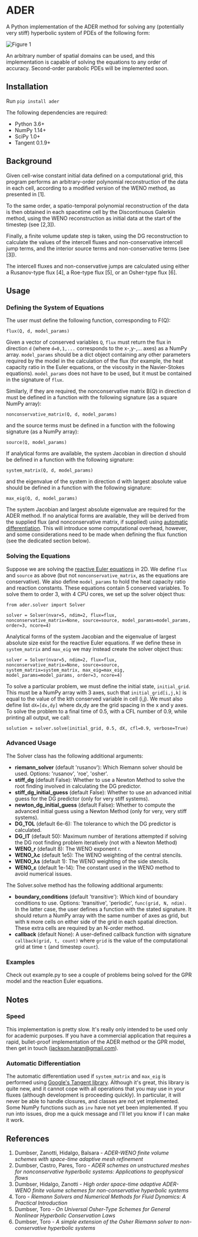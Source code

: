 # ADER

A Python implementation of the ADER method for solving any (potentially very stiff) hyperbolic system of PDEs of the following form:

![Figure 1](http://quicklatex.com/cache3/d6/ql_47fb6a15d79d64bde7b461d1ff5346d6_l3.png)

An arbitrary number of spatial domains can be used, and this implementation is capable of solving the equations to any order of accuracy. Second-order parabolic PDEs will be implemented soon.

## Installation

Run `pip install ader`

The following dependencies are required:

* Python 3.6+
* NumPy 1.14+
* SciPy 1.0+
* Tangent 0.1.9+

## Background

Given cell-wise constant initial data defined on a computational grid, this program performs an arbitrary-order polynomial reconstruction of the data in each cell, according to a modified version of the WENO method, as presented in [1].

To the same order, a spatio-temporal polynomial reconstruction of the data is then obtained in each spacetime cell by the Discontinuous Galerkin method, using the WENO reconstruction as initial data at the start of the timestep (see [2,3]).

Finally, a finite volume update step is taken, using the DG reconstruction to calculate the values of the intercell fluxes and non-conservative intercell jump terms, and the interior source terms and non-conservative terms (see [3]).

The intercell fluxes and non-conservative jumps are calculated using either a Rusanov-type flux [4], a Roe-type flux [5], or an Osher-type flux [6].

## Usage

### Defining the System of Equations

The user must define the following function, corresponding to F(Q):

`flux(Q, d, model_params)`

Given a vector of conserved variables `Q`, `flux` must return the flux in direction `d` (where `d=0,1,...` corresponds to the x-,y-,... axes) as a NumPy array. `model_params` should be a dict object containing any other parameters required by the model in the calculation of the flux (for example, the heat capacity ratio in the Euler equations, or the viscosity in the Navier-Stokes equations). `model_params` does not have to be used, but it must be contained in the signature of `flux`.

Similarly, if they are required, the nonconservative matrix B(Q) in direction d must be defined in a function with the following signature (as a square NumPy array):

`nonconservative_matrix(Q, d, model_params)`

and the source terms must be defined in a function with the following signature (as a NumPy array):

`source(Q, model_params)`

If analytical forms are available, the system Jacobian in direction d should be defined in a function with the following signature:

`system_matrix(Q, d, model_params)`

and the eigenvalue of the system in direction d with largest absolute value should be defined in a function with the following signature:

`max_eig(Q, d, model_params)`

The system Jacobian and largest absolute eigenvalue are required for the ADER method. If no analytical forms are available, they will be derived from the supplied flux (and nonconservative matrix, if supplied) using [automatic differentiation](https://en.wikipedia.org/wiki/Automatic_differentiation). This will introduce some computational overhead, however, and some considerations need to be made when defining the flux function (see the dedicated section below).

### Solving the Equations

Suppose we are solving the [reactive Euler equations](https://www.sciencedirect.com/science/article/pii/0895717796001471) in 2D. We define `flux` and `source` as above (but not `nonconservative_matrix`, as the equations are conservative). We also define `model_params` to hold the heat capacity ratio and reaction constants. These equations contain 5 conserved variables. To solve them to order 3, with 4 CPU cores, we set up the solver object thus:

```
from ader.solver import Solver

solver = Solver(nvar=5, ndim=2, flux=flux, nonconservative_matrix=None, source=source, model_params=model_params, order=3, ncore=4)
```

Analytical forms of the system Jacobian and the eigenvalue of largest absolute size exist for the reactive Euler equations. If we define these in `system_matrix` and `max_eig` we may instead create the solver object thus:

```
solver = Solver(nvar=5, ndim=2, flux=flux, nonconservative_matrix=None, source=source, system_matrix=system_matrix, max_eig=max_eig, model_params=model_params, order=3, ncore=4)
```

To solve a particular problem, we must define the initial state, `initial_grid`. This must be a NumPy array with 3 axes, such that `initial_grid[i,j,k]` is equal to the value of the kth conserved variable in cell (i,j). We must also define list `dX=[dx,dy]` where dx,dy are the grid spacing in the x and y axes. To solve the problem to a final time of 0.5, with a CFL number of 0.9, while printing all output, we call:

```
solution = solver.solve(initial_grid, 0.5, dX, cfl=0.9, verbose=True)
```

### Advanced Usage

The Solver class has the following additional arguments:

* __riemann_solver__ (default 'rusanov'): Which Riemann solver should be used. Options: 'rusanov', 'roe', 'osher'.
* __stiff_dg__ (default False): Whether to use a Newton Method to solve the root finding involved in calculating the DG predictor.
* __stiff_dg_initial_guess__ (default False): Whether to use an advanced initial guess for the DG predictor (only for very stiff systems).
* __newton_dg_initial_guess__ (default False): Whether to compute the advanced initial guess using a Newton Method (only for very, very stiff systems).
* __DG_TOL__ (default 6e-6): The tolerance to which the DG predictor is calculated.
* __DG_IT__ (default 50): Maximum number of iterations attempted if solving the DG root finding problem iteratively (not with a Newton Method)
* __WENO_r__ (default 8): The WENO exponent r.
* __WENO_λc__ (default 1e5): The WENO weighting of the central stencils.
* __WENO_λs__ (default 1): The WENO weighting of the side stencils.
* __WENO_ε__ (default 1e-14): The constant used in the WENO method to avoid numerical issues.

The Solver.solve method has the following additional arguments:

* __boundary_conditions__ (default 'transitive'): Which kind of boundary conditions to use. Options: 'transitive', 'periodic', `func(grid, N, ndim)`. In the latter case, the user defines a function with the stated signature. It should return a NumPy array with the same number of axes as grid, but with `N` more cells on either side of the grid in each spatial direction. These extra cells are required by an N-order method.
* __callback__ (default None): A user-defined callback function with signature `callback(grid, t, count)` where `grid` is the value of the computational grid at time `t` (and timestep `count`).

### Examples

Check out example.py to see a couple of problems being solved for the GPR model and the reaction Euler equations.

## Notes

### Speed

This implementation is pretty slow. It's really only intended to be used only for academic purposes. If you have a commercial application that requires a rapid, bullet-proof implementation of the ADER method or the GPR model, then get in touch (jackson.haran@gmail.com).

### Automatic Differentiation

The automatic differentiation used if `system_matrix` and `max_eig` is performed using [Google's Tangent library](https://github.com/google/tangent). Although it's great, this library is quite new, and it cannot cope with all operations that you may use in your fluxes (although development is proceeding quickly). In particular, it will never be able to handle closures, and classes are not yet implemented. Some NumPy functions such as `inv` have not yet been implemented. If you run into issues, drop me a quick message and I'll let you know if I can make it work.

## References

1. Dumbser, Zanotti, Hidalgo, Balsara - *ADER-WENO finite volume schemes with space-time adaptive mesh refinement*
2. Dumbser, Castro, Pares, Toro - *ADER schemes on unstructured meshes for nonconservative hyperbolic systems: Applications to geophysical flows*
3. Dumbser, Hidalgo, Zanotti - *High order space-time adaptive ADER-WENO finite volume schemes for non-conservative hyperbolic systems*
4. Toro - *Riemann Solvers and Numerical Methods for Fluid Dynamics: A Practical Introduction*
5. Dumbser, Toro - *On Universal Osher-Type Schemes for General Nonlinear Hyperbolic Conservation Laws*
6. Dumbser, Toro - *A simple extension of the Osher Riemann solver to non-conservative hyperbolic systems*
